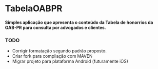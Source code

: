 # TabelaOABPR

#### Simples aplicação que apresenta o conteúdo da Tabela de honorrios da OAB-PR para consulta por advogados e clientes.

### TODO 

* Corrigir formatação segundo padrão proposto.
*  Criar fork para compilação com MAVEN
* Migrar projeto para plataforma Android (futuramente iOS)
